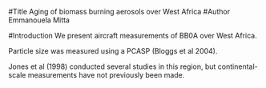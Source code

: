 #Title
Aging of biomass burning aerosols over West Africa
#Author 
Emmanouela Mitta

#Introduction
We present aircraft measurements of BB0A over West Africa.

Particle size was measured using a PCASP (Bloggs et al 2004).

Jones et al (1998) conducted several studies in this region,  but continental-scale measurements have not previously been made.
